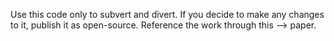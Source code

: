 Use this code only to subvert and divert.
If you decide to make any changes to it, publish it as open-source.
Reference the work through this --> paper.
